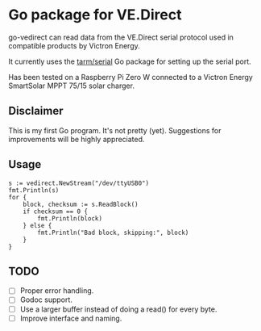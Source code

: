 # Go package for VE.Direct
go-vedirect can read data from the VE.Direct serial protocol used in compatible products by Victron Energy.

It currently uses the [tarm/serial](https://github.com/tarm/serial) Go package for setting up the serial port.

Has been tested on a Raspberry Pi Zero W connected to a Victron Energy SmartSolar MPPT 75/15 solar charger.

## Disclaimer
This is my first Go program. It's not pretty (yet). Suggestions for improvements will be highly appreciated.

## Usage

```
s := vedirect.NewStream("/dev/ttyUSB0")
fmt.Println(s)
for {
	block, checksum := s.ReadBlock()
	if checksum == 0 {
		fmt.Println(block)
	} else {
		fmt.Println("Bad block, skipping:", block)
	}
}
```

## TODO

- [ ] Proper error handling.
- [ ] Godoc support.
- [ ] Use a larger buffer instead of doing a read() for every byte.
- [ ] Improve interface and naming.

